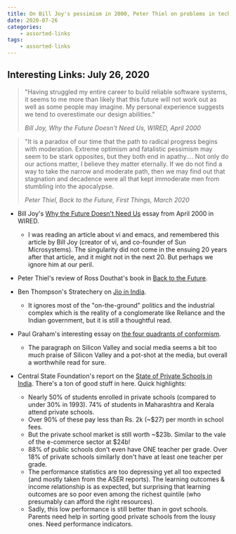 ```yaml
---
title: On Bill Joy's pessimism in 2000, Peter Thiel on problems in tech, on Reliance Jio, and private schooling in India
date: 2020-07-26
categories:
    - assorted-links
tags:
    - assorted-links
---
```


## Interesting Links: July 26, 2020

> "Having struggled my entire career to build reliable software systems, it seems to me more than likely that this future will not work out as well as some people may imagine. My personal experience suggests we tend to overestimate our design abilities."
>
> <cite>Bill Joy, Why the Future Doesn't Need Us, WIRED, April 2000</cite>

> "It is a paradox of our time that the path to radical progress begins with moderation. Extreme optimism and fatalistic pessimism may seem to be stark opposites, but they both end in apathy.... Not only do our actions matter, I believe they matter eternally. If we do not find a way to take the narrow and moderate path, then we may find out that stagnation and decadence were all that kept immoderate men from stumbling into the apocalypse.
>
> <cite>Peter Thiel, Back to the Future, First Things, March 2020</cite>


* Bill Joy's [Why the Future Doesn't Need Us](https://www.wired.com/2000/04/joy-2/) essay from April 2000 in WIRED.
    - I was reading an article about vi and emacs, and remembered this article by Bill Joy (creator of vi, and co-founder of Sun Microsystems). The singularity did not come in the ensuing 20 years after that article, and it might not in the next 20. But perhaps we ignore him at our peril.

* Peter Thiel's review of Ross Douthat's book in [Back to the Future](https://www.firstthings.com/article/2020/03/back-to-the-future).

* Ben Thompson's Stratechery on [Jio in India](https://stratechery.com/2020/india-jio-and-the-four-internets/).
    - It ignores most of the "on-the-ground" politics and the industrial complex which is the reality of a conglomerate like Reliance and the Indian government, but it is still a thoughtful read.

* Paul Graham's interesting essay on [the four quadrants of conformism](http://paulgraham.com/conformism.html).
    - The paragraph on Silicon Valley and social media seems a bit too much praise of Silicon Valley and a pot-shot at the media, but overall a worthwhile read for sure.

* Central State Foundation's report on the [State of Private Schools in India](https://www.centralsquarefoundation.org/state-of-the-sector-report-on-private-schools-in-india/). There's a ton of good stuff in here. Quick highlights:
    - Nearly 50% of students enrolled in private schools (compared to under 30% in 1993). 74% of students in Maharashtra and Kerala attend private schools.
    - Over 90% of these pay less than Rs. 2k (~$27) per month in school fees.
    - But the private school market is still worth ~$23b. Similar to the vale of the e-commerce sector at $24b!
    - 88% of public schools don't even have ONE teacher per grade. Over 18% of private schools similarly don't have at least one teacher per grade.
    - The performance statistics are too depressing yet all too expected (and mostly taken from the ASER reports). The learning outcomes & income relationship is as expected, but surprising that learning outcomes are so poor even among the richest quintile (who presumably can afford the right resources).
    - Sadly, this low performance is still better than in govt schools. Parents need help in sorting good private schools from the lousy ones. Need performance indicators.